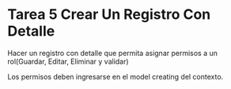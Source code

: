 ﻿# Tarea 5 Crear Un Registro Con Detalle
 
Hacer un registro con detalle que permita asignar permisos a un rol(Guardar, Editar, Eliminar y validar)

Los permisos deben ingresarse en el model creating del contexto.
